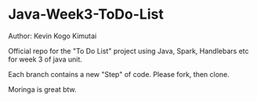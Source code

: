 # Java-Week3-ToDo-List

Author: Kevin Kogo Kimutai

Official repo for the "To Do List" project using Java, Spark, Handlebars etc for week 3 of java unit.

Each branch contains a new "Step" of code. Please fork, then clone.

Moringa is great btw.